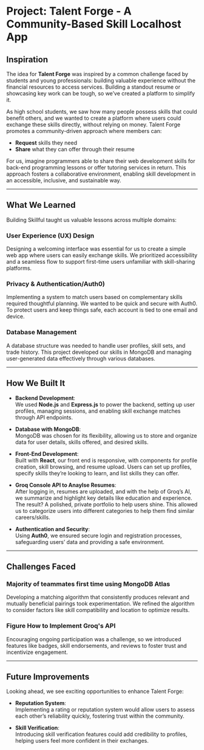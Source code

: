 # Project: Talent Forge - A Community-Based Skill Localhost App

## Inspiration  
The idea for **Talent Forge** was inspired by a common challenge faced by students and young professionals: building valuable experience without the financial resources to access services.  Building a standout resume or showcasing key work can be tough, so we’ve created a platform to simplify it. 


As high school students, we saw how many people possess skills that could benefit others, and we wanted to create a platform where users could exchange these skills directly, without relying on money. Talent Forge promotes a community-driven approach where members can:  

- **Request** skills they need  
- **Share** what they can offer through their resume

For us, imagine programmers able to share their web development skills for back-end programming lessons or offer tutoring services in return. This approach fosters a collaborative environment, enabling skill development in an accessible, inclusive, and sustainable way.  

---

## What We Learned  
Building Skillful taught us valuable lessons across multiple domains:  

### **User Experience (UX) Design**  
Designing a welcoming interface was essential for us to create a simple web app where users can easily exchange skills. We prioritized accessibility and a seamless flow to support first-time users unfamiliar with skill-sharing platforms.  

### **Privacy & Authentication/Auth0)**  
Implementing a system to match users based on complementary skills required thoughtful planning. We wanted to be quick and secure with Auth0. To protect users and keep things safe, each account is tied to one email and device. 


### **Database Management**  
A database structure was needed to handle user profiles, skill sets, and trade history. This project developed our skills in MongoDB and managing user-generated data effectively through various databases.  


---

## How We Built It  

- **Backend Development**:  
  We used **Node.js** and **Express.js** to power the backend, setting up user profiles, managing sessions, and enabling skill exchange matches through API endpoints.  

- **Database with MongoDB**:  
 MongoDB was chosen for its flexibility, allowing us to store and organize data for user details, skills offered, and desired skills.  

- **Front-End Development**:  
 Built with **React**, our front end is responsive, with components for profile creation, skill browsing, and resume upload. Users can set up profiles, specify skills they’re looking to learn, and list skills they can offer.  

- **Groq Console API to Anaylse Resumes**:  
 After logging in, resumes are uploaded, and with the help of Groq’s AI, we summarize and highlight key details like education and experience. The result? A polished, private portfolio to help users shine. This allowed us to categorize users into different categories to help them find similar careers/skills. 

- **Authentication and Security**:  
  Using **Auth0**, we ensured secure login and registration processes, safeguarding users’ data and providing a safe environment.  

---

## Challenges Faced  

### **Majority of teammates first time using MongoDB Atlas**  
Developing a matching algorithm that consistently produces relevant and mutually beneficial pairings took experimentation. We refined the algorithm to consider factors like skill compatibility and location to optimize results.  

### **Figure How to Implement Groq's API**  
Encouraging ongoing participation was a challenge, so we introduced features like badges, skill endorsements, and reviews to foster trust and incentivize engagement.  

---

## Future Improvements  

Looking ahead, we see exciting opportunities to enhance Talent Forge:  

- **Reputation System**:  
  Implementing a rating or reputation system would allow users to assess each other’s reliability quickly, fostering trust within the community.  

- **Skill Verification**:  
  Introducing skill verification features could add credibility to profiles, helping users feel more confident in their exchanges.
